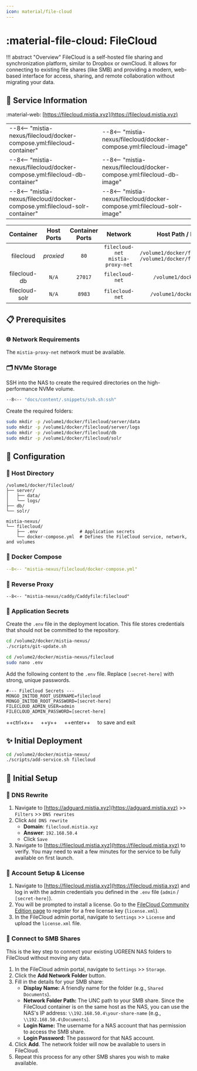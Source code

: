```yaml
---
icon: material/file-cloud
---
```


# :material-file-cloud: FileCloud

<!-- markdownlint-disable MD033 -->

!!! abstract "Overview"
    FileCloud is a self-hosted file sharing and synchronization platform, similar to Dropbox or ownCloud. It allows for connecting to existing file shares (like SMB) and providing a modern, web-based interface for access, sharing, and remote collaboration without migrating your data.

## 📑 Service Information

:material-web: [https://filecloud.mistia.xyz](https://filecloud.mistia.xyz)

<table><tr><td>
    --8<-- "mistia-nexus/filecloud/docker-compose.yml:filecloud-container"
</td><td>
    --8<-- "mistia-nexus/filecloud/docker-compose.yml:filecloud-image"
</td></tr>
<tr><td>
    --8<-- "mistia-nexus/filecloud/docker-compose.yml:filecloud-db-container"
</td><td>
    --8<-- "mistia-nexus/filecloud/docker-compose.yml:filecloud-db-image"
</td></tr>
<tr><td>
    --8<-- "mistia-nexus/filecloud/docker-compose.yml:filecloud-solr-container"
</td><td>
    --8<-- "mistia-nexus/filecloud/docker-compose.yml:filecloud-solr-image"
</td></tr></table>

| Container | Host Ports | Container Ports | Network | Host Path / Docker Volume | Container Path |
|:---------:|:----------:|:---------------:|:-------:|:-------------------------:|:--------------:|
| filecloud | *proxied* | `80` | `filecloud-net`<br>`mistia-proxy-net` | `/volume1/docker/filecloud/server/data`<br>`/volume1/docker/filecloud/server/logs` | `/var/www/html/data`<br>`/var/log/httpd` |
| filecloud-db | `N/A` | `27017` | `filecloud-net` | `/volume1/docker/filecloud/db` | `/data/db` |
| filecloud-solr | `N/A` | `8983` | `filecloud-net` | `/volume1/docker/filecloud/solr` | `/var/solr` |

## 📋 Prerequisites

### 🌐 Network Requirements

The `mistia-proxy-net` network must be available.

### 🗂️ NVMe Storage

SSH into the NAS to create the required directories on the high-performance NVMe volume.

```bash
--8<-- "docs/content/.snippets/ssh.sh:ssh"
```

Create the required folders:

```bash
sudo mkdir -p /volume1/docker/filecloud/server/data
sudo mkdir -p /volume1/docker/filecloud/server/logs
sudo mkdir -p /volume1/docker/filecloud/db
sudo mkdir -p /volume1/docker/filecloud/solr
```

## 🔧 Configuration

### 📂 Host Directory

```text
/volume1/docker/filecloud/
├── server/
│   ├── data/
│   └── logs/
├── db/
└── solr/

mistia-nexus/
└── filecloud/
    ├── .env                # Application secrets
    └── docker-compose.yml  # Defines the FileCloud service, network, and volumes
```

### 🐋 Docker Compose

```yaml title="docker-compose.yml"
--8<-- "mistia-nexus/filecloud/docker-compose.yml"
```

### 🔀 Reverse Proxy

```Caddyfile title="Caddyfile"
--8<-- "mistia-nexus/caddy/Caddyfile:filecloud"
```

### 📄 Application Secrets

Create the `.env` file in the deployment location. This file stores credentials that should not be committed to the repository.

```bash
cd /volume2/docker/mistia-nexus/
./scripts/git-update.sh

cd /volume2/docker/mistia-nexus/filecloud
sudo nano .env
```

Add the following content to the `.env` file. Replace `[secret-here]` with strong, unique passwords.

```text title=".env"
#--- FileCloud Secrets ---
MONGO_INITDB_ROOT_USERNAME=filecloud
MONGO_INITDB_ROOT_PASSWORD=[secret-here]
FILECLOUD_ADMIN_USER=admin
FILECLOUD_ADMIN_PASSWORD=[secret-here]
```

++ctrl+x++ &nbsp;&nbsp;&nbsp; ++y++ &nbsp;&nbsp;&nbsp; ++enter++ &nbsp;&nbsp;&nbsp; to save and exit

## ✨ Initial Deployment

```bash
cd /volume2/docker/mistia-nexus/
./scripts/add-service.sh filecloud
```

## 🚀 Initial Setup

### 📝 DNS Rewrite

1. Navigate to [https://adguard.mistia.xyz](https://adguard.mistia.xyz) >> `Filters` >> `DNS rewrites`
2. Click `Add DNS rewrite`
    * **Domain**: `filecloud.mistia.xyz`
    * **Answer**: `192.168.50.4`
    * Click `Save`
3. Navigate to [https://filecloud.mistia.xyz](https://filecloud.mistia.xyz) to verify. You may need to wait a few minutes for the service to be fully available on first launch.

### 🪪 Account Setup & License

1. Navigate to [https://filecloud.mistia.xyz](https://filecloud.mistia.xyz) and log in with the admin credentials you defined in the `.env` file (`admin` / `[secret-here]`).
2. You will be prompted to install a license. Go to the [FileCloud Community Edition page](https://www.filecloud.com/community-edition/) to register for a free license key (`license.xml`).
3. In the FileCloud admin portal, navigate to `Settings` >> `License` and upload the `license.xml` file.

### 🔗 Connect to SMB Shares

This is the key step to connect your existing UGREEN NAS folders to FileCloud without moving any data.

1. In the FileCloud admin portal, navigate to `Settings` >> `Storage`.
2. Click the **Add Network Folder** button.
3. Fill in the details for your SMB share:
    * **Display Name:** A friendly name for the folder (e.g., `Shared Documents`).
    * **Network Folder Path:** The UNC path to your SMB share. Since the FileCloud container is on the same host as the NAS, you can use the NAS's IP address: `\\192.168.50.4\your-share-name` (e.g., `\\192.168.50.4\Documents`).
    * **Login Name:** The username for a NAS account that has permission to access the SMB share.
    * **Login Password:** The password for that NAS account.
4. Click **Add**. The network folder will now be available to users in FileCloud.
5. Repeat this process for any other SMB shares you wish to make available.
